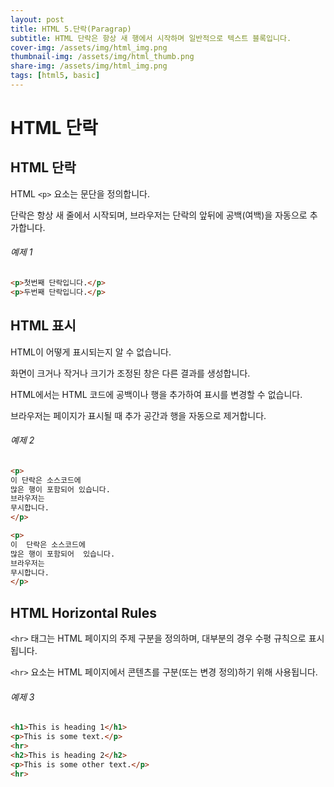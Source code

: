 ```yaml
---
layout: post
title: HTML 5.단락(Paragrap)
subtitle: HTML 단락은 항상 새 행에서 시작하며 일반적으로 텍스트 블록입니다.
cover-img: /assets/img/html_img.png
thumbnail-img: /assets/img/html_thumb.png
share-img: /assets/img/html_img.png
tags: [html5, basic]
---
```

   
# HTML 단락   
   
## HTML 단락   
   
HTML ```<p>``` 요소는 문단을 정의합니다.

단락은 항상 새 줄에서 시작되며, 브라우저는 단락의 앞뒤에 공백(여백)을 자동으로 추가합니다.

###### 예제 1

```html
<p>첫번째 단락입니다.</p>
<p>두번째 단락입니다.</p>
```

## HTML 표시

HTML이 어떻게 표시되는지 알 수 없습니다.

화면이 크거나 작거나 크기가 조정된 창은 다른 결과를 생성합니다.

HTML에서는 HTML 코드에 공백이나 행을 추가하여 표시를 변경할 수 없습니다.

브라우저는 페이지가 표시될 때 추가 공간과 행을 자동으로 제거합니다.

###### 예제 2

```html
<p>
이 단락은 소스코드에 
많은 행이 포함되어 있습니다.
브라우저는 
무시합니다.
</p>

<p>
이  단락은 소스코드에 
많은 행이 포함되어  있습니다.
브라우저는 
무시합니다.
</p>
```

## HTML Horizontal Rules

```<hr>``` 태그는 HTML 페이지의 주제 구분을 정의하며, 대부분의 경우 수평 규칙으로 표시됩니다.

```<hr>``` 요소는 HTML 페이지에서 콘텐츠를 구분(또는 변경 정의)하기 위해 사용됩니다.

###### 예제 3

```html
<h1>This is heading 1</h1>
<p>This is some text.</p>
<hr>
<h2>This is heading 2</h2>
<p>This is some other text.</p>
<hr>
```
